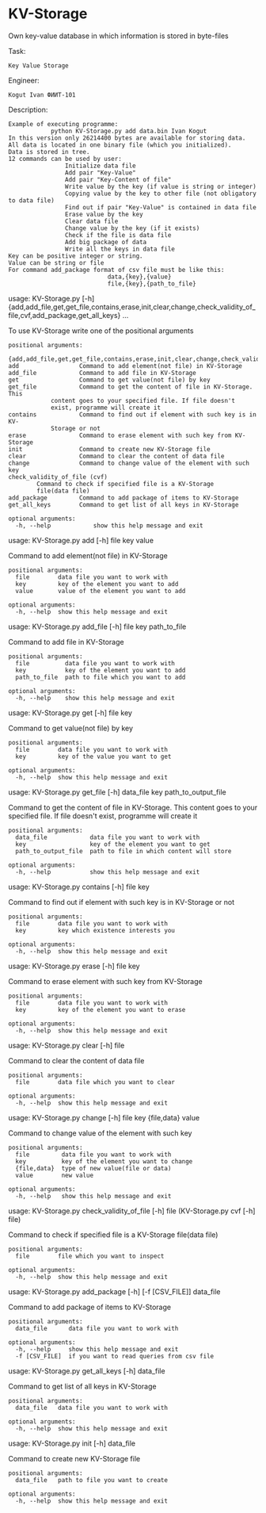 # KV-Storage
Own key-value database in which information is stored in byte-files

Task: 

	Key Value Storage
	
Engineer:

	Kogut Ivan ФИИТ-101 
	
Description:

	Example of executing programme:
				python KV-Storage.py add data.bin Ivan Kogut
	In this version only 26214400 bytes are available for storing data. All data is located in one binary file (which you initialized).
	Data is stored in tree.
  	12 commands can be used by user:
					Initialize data file
					Add pair "Key-Value"
					Add pair "Key-Content of file"
					Write value by the key (if value is string or integer)
					Copying value by the key to other file (not obligatory to data file) 
					Find out if pair "Key-Value" is contained in data file
					Erase value by the key
					Clear data file
					Change value by the key (if it exists)
					Check if the file is data file
					Add big package of data
					Write all the keys in data file
  	Key can be positive integer or string.
  	Value can be string or file
	For command add_package format of csv file must be like this:
								data,{key},{value}
								file,{key},{path_to_file}


usage: KV-Storage.py [-h]
                     {add,add_file,get,get_file,contains,erase,init,clear,change,check_validity_of_file,cvf,add_package,get_all_keys}
                     ...
		   
To use KV-Storage write one of the positional arguments

	positional arguments:

	{add,add_file,get,get_file,contains,erase,init,clear,change,check_validity_of_file,cvf,add_package,get_all_keys}
	add                 Command to add element(not file) in KV-Storage
	add_file            Command to add file in KV-Storage
	get                 Command to get value(not file) by key
	get_file            Command to get the content of file in KV-Storage. This
			    content goes to your specified file. If file doesn't
			    exist, programme will create it
	contains            Command to find out if element with such key is in KV-
			    Storage or not
	erase               Command to erase element with such key from KV-Storage
	init                Command to create new KV-Storage file
	clear               Command to clear the content of data file
	change              Command to change value of the element with such key
	check_validity_of_file (cvf)
			Command to check if specified file is a KV-Storage
			file(data file)
	add_package         Command to add package of items to KV-Storage
	get_all_keys        Command to get list of all keys in KV-Storage

	optional arguments:
	  -h, --help            show this help message and exit



usage: KV-Storage.py add [-h] file key value

Command to add element(not file) in KV-Storage

	positional arguments:
	  file        data file you want to work with
	  key         key of the element you want to add
	  value       value of the element you want to add

	optional arguments:
	  -h, --help  show this help message and exit


usage: KV-Storage.py add_file [-h] file key path_to_file

Command to add file in KV-Storage

	positional arguments:
	  file          data file you want to work with
	  key           key of the element you want to add
	  path_to_file  path to file which you want to add

	optional arguments:
	  -h, --help    show this help message and exit


usage: KV-Storage.py get [-h] file key

Command to get value(not file) by key

	positional arguments:
	  file        data file you want to work with
	  key         key of the value you want to get

	optional arguments:
	  -h, --help  show this help message and exit


usage: KV-Storage.py get_file [-h] data_file key path_to_output_file

Command to get the content of file in KV-Storage. This content goes to your
specified file. If file doesn't exist, programme will create it

	positional arguments:
	  data_file            data file you want to work with
	  key                  key of the element you want to get
	  path_to_output_file  path to file in which content will store

	optional arguments:
	  -h, --help           show this help message and exit


usage: KV-Storage.py contains [-h] file key

Command to find out if element with such key is in KV-Storage or not

	positional arguments:
	  file        data file you want to work with
	  key         key which existence interests you

	optional arguments:
	  -h, --help  show this help message and exit


usage: KV-Storage.py erase [-h] file key

Command to erase element with such key from KV-Storage

	positional arguments:
	  file        data file you want to work with
	  key         key of the element you want to erase

	optional arguments:
	  -h, --help  show this help message and exit


usage: KV-Storage.py clear [-h] file

Command to clear the content of data file

	positional arguments:
	  file        data file which you want to clear

	optional arguments:
	  -h, --help  show this help message and exit


usage: KV-Storage.py change [-h] file key {file,data} value

Command to change value of the element with such key

	positional arguments:
	  file         data file you want to work with
	  key          key of the element you want to change
	  {file,data}  type of new value(file or data)
	  value        new value

	optional arguments:
	  -h, --help   show this help message and exit


usage: KV-Storage.py check_validity_of_file [-h] file (KV-Storage.py cvf [-h] file)

Command to check if specified file is a KV-Storage file(data file)

	positional arguments:
	  file        file which you want to inspect

	optional arguments:
	  -h, --help  show this help message and exit


usage: KV-Storage.py add_package [-h] [-f [CSV_FILE]] data_file

Command to add package of items to KV-Storage

	positional arguments:
	  data_file      data file you want to work with

	optional arguments:
	  -h, --help     show this help message and exit
	  -f [CSV_FILE]  if you want to read queries from csv file


usage: KV-Storage.py get_all_keys [-h] data_file

Command to get list of all keys in KV-Storage

	positional arguments:
	  data_file   data file you want to work with

	optional arguments:
	  -h, --help  show this help message and exit


usage: KV-Storage.py init [-h] data_file

Command to create new KV-Storage file

	positional arguments:
	  data_file   path to file you want to create

	optional arguments:
	  -h, --help  show this help message and exit
